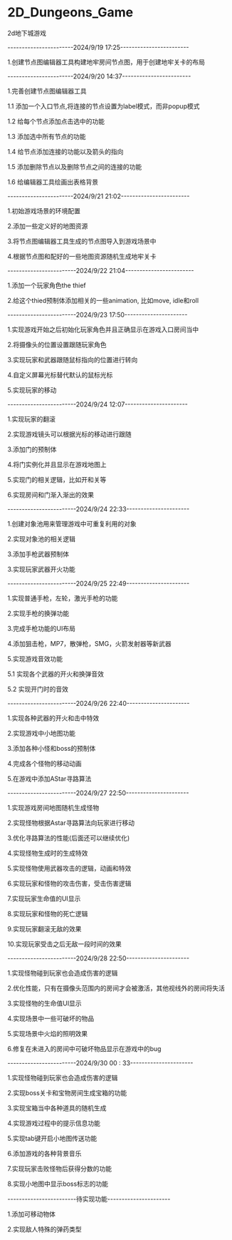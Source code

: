 # 2D_Dungeons_Game
2d地下城游戏

-----------------------2024/9/19 17:25------------------------

1.创建节点图编辑器工具构建地牢房间节点图，用于创建地牢关卡的布局

-----------------------2024/9/20 14:37------------------------

1.完善创建节点图编辑器工具

1.1 添加一个入口节点,将连接的节点设置为label模式，而非popup模式

1.2 给每个节点添加点击选中的功能

1.3 添加选中所有节点的功能

1.4 给节点添加连接的功能以及箭头的指向

1.5 添加删除节点以及删除节点之间的连接的功能

1.6 给编辑器工具绘画出表格背景

-----------------------2024/9/21 21:02------------------------

1.初始游戏场景的环境配置

2.添加一些定义好的地图资源

3.将节点图编辑器工具生成的节点图导入到游戏场景中

4.根据节点图和配好的一些地图资源随机生成地牢关卡

------------------------2024/9/22 21:04------------------------

1.添加一个玩家角色the thief

2.给这个thied预制体添加相关的一些animation, 比如move, idle和roll

------------------------2024/9/23 17:50----------------------

1.实现游戏开始之后初始化玩家角色并且正确显示在游戏入口房间当中

2.将摄像头的位置设置跟随玩家角色

3.实现玩家和武器跟随鼠标指向的位置进行转向

4.自定义屏幕光标替代默认的鼠标光标

5.实现玩家的移动

------------------------2024/9/24 12:07----------------------

1.实现玩家的翻滚

2.实现游戏镜头可以根据光标的移动进行跟随

3.添加门的预制体

4.将门实例化并且显示在游戏地图上

5.实现门的相关逻辑，比如开和关等

6.实现房间和门渐入渐出的效果

------------------------2024/9/24 22:33----------------------

1.创建对象池用来管理游戏中可重复利用的对象

2.实现对象池的相关逻辑

3.添加手枪武器预制体

3.实现玩家武器开火功能

------------------------2024/9/25 22:49----------------------

1.实现普通手枪，左轮，激光手枪的功能

2.实现手枪的换弹功能

3.完成手枪功能的UI布局

4.添加狙击枪，MP7，散弹枪，SMG，火箭发射器等新武器

5.实现游戏音效功能

5.1 实现各个武器的开火和换弹音效

5.2 实现开门时的音效

------------------------2024/9/26 22:40----------------------

1.实现各种武器的开火和击中特效

2.实现游戏中小地图功能

3.添加各种小怪和boss的预制体

4.完成各个怪物的移动动画

5.在游戏中添加AStar寻路算法

------------------------2024/9/27 22:50----------------------

1.实现游戏房间地图随机生成怪物

2.实现怪物根据Astar寻路算法向玩家进行移动

3.优化寻路算法的性能(后面还可以继续优化)

4.实现怪物生成时的生成特效

5.实现怪物使用武器攻击的逻辑，动画和特效

6.实现玩家和怪物的攻击伤害，受击伤害逻辑

7.实现玩家生命值的UI显示

8.实现玩家和怪物的死亡逻辑

9.实现玩家翻滚无敌的效果

10.实现玩家受击之后无敌一段时间的效果

------------------------2024/9/28 22:50----------------------

1.实现怪物碰到玩家也会造成伤害的逻辑

2.优化性能，只有在摄像头范围内的房间才会被激活，其他视线外的房间将失活

3.实现怪物的生命值UI显示

4.实现场景中一些可破坏的物品

5.实现场景中火焰的照明效果

6.修复在未进入的房间中可破坏物品显示在游戏中的bug

------------------------2024/9/30 00 : 33----------------------

1.实现怪物碰到玩家也会造成伤害的逻辑

2.实现boss关卡和宝物房间生成宝箱的功能

3.实现宝箱当中各种道具的随机生成

4.实现游戏过程中的提示信息功能

5.实现tab键开启小地图传送功能

6.添加游戏的各种背景音乐

7.实现玩家击败怪物后获得分数的功能

8.实现小地图中显示boss标志的功能

------------------------待实现功能----------------------

1.添加可移动物体

2.实现敌人特殊的弹药类型